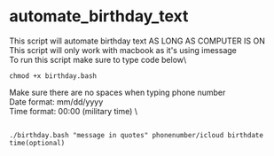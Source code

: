 # automate_birthday_text
This script will automate birthday text AS LONG AS COMPUTER IS ON\
This script will only work with macbook as it's using imessage\
To run this script make sure to type code below\

```
chmod +x birthday.bash

```
Make sure there are no spaces when typing phone number\
Date format: mm/dd/yyyy \
Time format: 00:00 (military time) \

```

./birthday.bash "message in quotes" phonenumber/icloud birthdate time(optional)

```